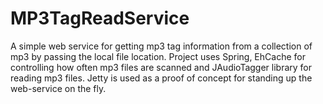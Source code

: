 MP3TagReadService
=================

A simple web service for getting mp3 tag information from a collection of mp3 by passing the local file location. Project uses Spring, EhCache for controlling how often mp3 files are scanned and JAudioTagger library for reading mp3 files. Jetty is used as a proof of concept for standing up the web-service on the fly.
